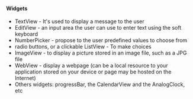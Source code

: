 #### Widgets
- TextView - It's used to display a message to the user
- EditView - an input area the user can use to enter text using the soft keyboard
- NumberPicker - propose to the user predefined values to choose from
- radio buttons, or a clickable ListView - To make choices
- ImageView - to display a picture stored in an image file, such as a JPG file
- WebView - display a webpage (can be a local resource to your application stored on your device or page may be hosted on the Internet)
- Others widgets: progressBar, the CalendarView and the AnalogClock, etc
